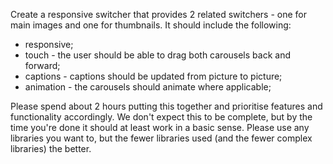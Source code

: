 Create a responsive switcher that provides 2 related switchers - one for main images and one for thumbnails. It should include the following:
- responsive;
- touch - the user should be able to drag both carousels back and forward;
- captions - captions should be updated from picture to picture;
- animation - the carousels should animate where applicable;

Please spend about 2 hours putting this together and prioritise features and functionality accordingly. We don't expect this to be complete, but by the time you're done it should at least work in a basic sense. Please use any libraries you want to, but the fewer libraries used (and the fewer complex libraries) the better.